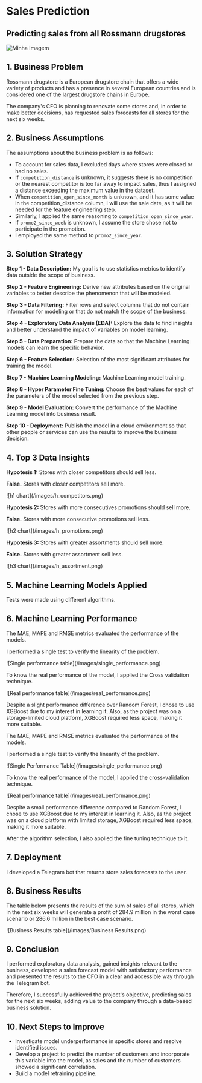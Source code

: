 # Sales Prediction

## Predicting sales from all Rossmann drugstores
<img src="https://cdn.immofinanz.com/uploads/production/5e21a7dddee6e56db91bce1c/rossmann-pila.jpg" alt="Minha Imagem">

## 1. Business Problem
<p>Rossmann drugstore is a European drugstore chain that offers a wide variety of products and has a presence in several European countries and is considered one of the largest drugstore chains in Europe.</p>
<p>The company's CFO is planning to renovate some stores and, in order to make better decisions, has requested sales forecasts for all stores for the next six weeks.</p>



## 2. Business Assumptions
<p> The assumptions about the business problem is as follows: </p>

<ul>
  <li>To account for sales data, I excluded days where stores were closed or had no sales.</li>
  
  <li>If <code>competition_distance</code> is unknown, it suggests there is no competition or the nearest competitor is too far away to impact sales, thus I assigned a distance exceeding the maximum value in the dataset.</li>
  
  <li>When <code>competition_open_since_month</code> is unknown, and it has some value in the competition_distance column, I will use the sale date, as it will be needed for the feature engineering step.</li>
  
  <li>Similarly, I applied the same reasoning to <code>competition_open_since_year</code>.</li>
  
  <li>If <code>promo2_since_week</code> is unknown, I assume the store chose not to participate in the promotion.</li>
  
  <li>I employed the same method to <code>promo2_since_year</code>.</li>
</ul>



## 3. Solution Strategy

<p><b> Step 1 - Data Description:</b> My goal is to use statistics metrics to identify data outside the scope of business. </p>  

<p><b> Step 2 - Feature Engineering:</b> Derive new attributes based on the original variables to better describe the phenomenon that will be modeled. </p> 

<p><b> Step 3 - Data Filtering:</b> Filter rows and select columns that do not contain information for modeling or that do not match the scope of the business. </p> 

<p><b> Step 4 - Exploratory Data Analysis (EDA):</b> Explore the data to find insights and better understand the impact of variables on model learning. </p> 

<p><b> Step 5 - Data Preparation:</b> Prepare the data so that the Machine Learning models can learn the specific behavior. </p> 

<p><b> Step 6 - Feature Selection:</b> Selection of the most significant attributes for training the model. </p> 

<p><b> Step 7 - Machine Learning Modeling:</b> Machine Learning model training. </p> 

<p><b> Step 8 - Hyper Parameter Fine Tuning:</b> Choose the best values for each of the parameters of the model selected from the previous step. </p> 

<p><b> Step 9 - Model Evaluation:</b> Convert the performance of the Machine Learning model into business result. </p> 

<p><b> Step 10 - Deployment:</b> Publish the model in a cloud environment so that other people or services can use the results to improve the business decision. </p> 



## 4. Top 3 Data Insights

<p><b> Hypotesis 1:</b> Stores with closer competitors should sell less. </p>
<p><b> False.</b> Stores with closer competitors sell more. </p>
![h1 chart](/images/h_competitors.png)


<p><b> Hypotesis 2:</b> Stores with more consecutives promotions should sell more.</p>
<p><b> False.</b> Stores with more consecutive promotions sell less. </p>
![h2 chart](/images/h_promotions.png)


<p><b> Hypotesis 3:</b> Stores with greater assortments should sell more. </p>
<p><b> False.</b> Stores with greater assortment sell less. </p>
![h3 chart](/images/h_assortment.png)



## 5. Machine Learning Models Applied
<p> Tests were made using different algorithms. </p>



## 6. Machine Learning Performance
<p> The MAE, MAPE and RMSE metrics evaluated the performance of the models. </p>

<p> I performed a single test to verify the linearity of the problem. </p>
![Single performance table](/images/single_performance.png)

<p> To know the real performance of the model, I applied the Cross validation technique. </p>
![Real performance table](/images/real_performance.png)

<p> 
Despite a slight performance difference over Random Forest, I chose to use XGBoost due to my interest in learning it. Also, as the project was on a storage-limited cloud platform, XGBoost required less space, making it more suitable. 
</p>

<p> The MAE, MAPE and RMSE metrics evaluated the performance of the models. </p>

<p> I performed a single test to verify the linearity of the problem. </p>
![Single Performance Table](/images/single_performance.png)

<p> To know the real performance of the model, I applied the cross-validation technique. </p>
![Real performance table](/images/real_performance.png)

<p>
Despite a small performance difference compared to Random Forest, I chose to use XGBoost due to my interest in learning it. Also, as the project was on a cloud platform with limited storage, XGBoost required less space, making it more suitable.
</p>

<p> After the algorithm selection, I also applied the fine tuning technique to it. </p>



## 7. Deployment
<p> I developed a Telegram bot that returns store sales forecasts to the user. </p>



## 8. Business Results
<p> 
The table below presents the results of the sum of sales of all stores, which in the next six weeks will generate a profit of 284.9 million in the worst case scenario or 286.6 million in the best case scenario.
</p>
![Business Results table](/images/Business Results.png)



## 9. Conclusion
<p>I performed exploratory data analysis, gained insights relevant to the business, developed a sales forecast model with satisfactory performance and presented the results to the CFO in a clear and accessible way through the Telegram bot.</p>
<p>Therefore, I successfully achieved the project's objective, predicting sales for the next six weeks, adding value to the company through a data-based business solution.</p>




## 10. Next Steps to Improve
<ul>
  <li> Investigate model underperformance in specific stores and resolve identified issues. </li>

  <li> Develop a project to predict the number of customers and incorporate this variable into the model, as sales and the number of customers showed a significant correlation. </li>

  <li> Build a model retraining pipeline. </li>
</ul>
